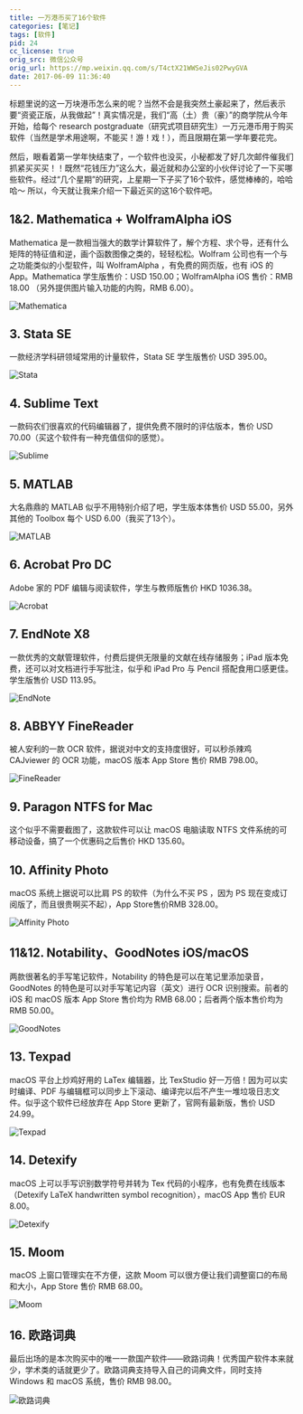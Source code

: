 ```yaml
---
title: 一万港币买了16个软件
categories: [笔记]
tags: [软件]
pid: 24
cc_license: true
orig_src: 微信公众号
orig_url: https://mp.weixin.qq.com/s/T4ctX21WWSeJis02PwyGVA
date: 2017-06-09 11:36:40
---
```


标题里说的这一万块港币怎么来的呢？当然不会是我突然土豪起来了，然后表示要“资瓷正版，从我做起”！真实情况是，我们“高（土）贵（豪）”的商学院从今年开始，给每个 research postgraduate（研究式项目研究生）一万元港币用于购买软件（当然是学术用途啊，不能买！游！戏！），而且限期在第一学年要花完。
<!--more-->

然后，眼看着第一学年快结束了，一个软件也没买，小秘都发了好几次邮件催我们抓紧买买买！！既然“花钱压力”这么大，最近就和办公室的小伙伴讨论了一下买哪些软件。经过“几个星期”的研究，上星期一下子买了16个软件，感觉棒棒的，哈哈哈～ 所以，今天就让我来介绍一下最近买的这16个软件吧。

## 1&2. Mathematica + WolframAlpha iOS

Mathematica 是一款相当强大的数学计算软件了，解个方程、求个导，还有什么矩阵的特征值和逆，画个函数图像之类的，轻轻松松。Wolfram 公司也有一个与之功能类似的小型软件，叫 WolframAlpha ，有免费的网页版，也有 iOS 的 App。Mathematica 学生版售价：USD 150.00；WolframAlpha iOS 售价：RMB 18.00 （另外提供图片输入功能的内购，RMB 6.00）。

![Mathematica](https://cos.pinlyu.com/post/2017/24-Mathematica.webp#500x)

## 3. Stata SE

一款经济学科研领域常用的计量软件，Stata SE 学生版售价 USD 395.00。

![Stata](https://cos.pinlyu.com/post/2017/24-Stata.webp#500x)

## 4. Sublime Text

一款码农们很喜欢的代码编辑器了，提供免费不限时的评估版本，售价 USD 70.00（买这个软件有一种充值信仰的感觉）。

![Sublime](https://cos.pinlyu.com/post/2017/24-Sublime.webp#500x)

## 5. MATLAB

大名鼎鼎的 MATLAB 似乎不用特别介绍了吧，学生版本体售价 USD 55.00，另外其他的 Toolbox 每个 USD 6.00（我买了13个）。

![MATLAB](https://cos.pinlyu.com/post/2017/24-MATLAB.webp#500x)

## 6. Acrobat Pro DC

Adobe 家的 PDF 编辑与阅读软件，学生与教师版售价 HKD 1036.38。

![Acrobat](https://cos.pinlyu.com/post/2017/24-Acrobat.webp#500x)

## 7. EndNote X8

一款优秀的文献管理软件，付费后提供无限量的文献在线存储服务；iPad 版本免费，还可以对文档进行手写批注，似乎和 iPad Pro 与 Pencil 搭配食用口感更佳。学生版售价 USD 113.95。

![EndNote](https://cos.pinlyu.com/post/2017/24-EndNote.webp#500x)

## 8. ABBYY FineReader

被人安利的一款 OCR 软件，据说对中文的支持度很好，可以秒杀辣鸡 CAJviewer 的 OCR 功能，macOS 版本 App Store 售价 RMB 798.00。

![FineReader](https://cos.pinlyu.com/post/2017/24-FineReader.webp#500x)

## 9. Paragon NTFS for Mac

这个似乎不需要截图了，这款软件可以让 macOS 电脑读取 NTFS 文件系统的可移动设备，搞了一个优惠码之后售价 HKD 135.60。

## 10. Affinity Photo

macOS 系统上据说可以比肩 PS 的软件（为什么不买 PS ，因为 PS 现在变成订阅版了，而且很贵啊买不起），App Store售价RMB 328.00。

![Affinity Photo](https://cos.pinlyu.com/post/2017/24-AffinityPhoto.webp#500x)

## 11&12. Notability、GoodNotes iOS/macOS

两款很著名的手写笔记软件，Notability 的特色是可以在笔记里添加录音，GoodNotes 的特色是可以对手写笔记内容（英文）进行 OCR 识别搜索。前者的 iOS 和 macOS 版本 App Store 售价均为 RMB 68.00；后者两个版本售价均为 RMB 50.00。

![GoodNotes](https://cos.pinlyu.com/post/2017/24-GoodNotes.webp#500x)

## 13. Texpad

macOS 平台上炒鸡好用的 LaTex 编辑器，比 TexStudio 好一万倍！因为可以实时编译、PDF 与编辑框可以同步上下滚动、编译完以后不产生一堆垃圾日志文件。似乎这个软件已经放弃在 App Store 更新了，官网有最新版，售价 USD 24.99。

![Texpad](https://cos.pinlyu.com/post/2017/24-Texpad.webp#500x)

## 14. Detexify

macOS 上可以手写识别数学符号并转为 Tex 代码的小程序，也有免费在线版本（Detexify LaTeX handwritten symbol recognition），macOS App 售价 EUR 8.00。

![Detexify](https://cos.pinlyu.com/post/2017/24-Detexify.webp#500x)

## 15. Moom

macOS 上窗口管理实在不方便，这款 Moom 可以很方便让我们调整窗口的布局和大小，App Store 售价 RMB 68.00。

![Moom](https://cos.pinlyu.com/post/2017/24-Moom.webp#500x)

## 16. 欧路词典

最后出场的是本次购买中的唯一一款国产软件——欧路词典！优秀国产软件本来就少，学术类的话就更少了。欧路词典支持导入自己的词典文件，同时支持 Windows 和 macOS 系统，售价 RMB 98.00。

![欧路词典](https://cos.pinlyu.com/post/2017/24-欧路词典.webp#500x)